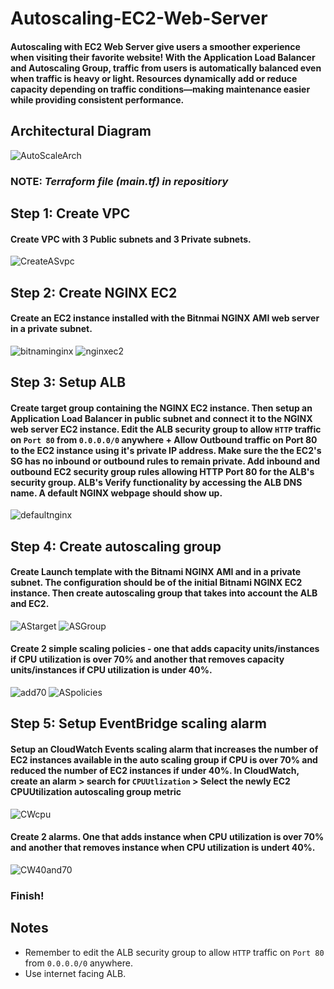 # Autoscaling-EC2-Web-Server
#### Autoscaling with EC2 Web Server give users a smoother experience when visiting their favorite website! With the Application Load Balancer and Autoscaling Group, traffic from users is automatically balanced even when traffic is heavy or light. Resources dynamically add or reduce capacity depending on traffic conditions—making maintenance easier while providing consistent performance. 


## Architectural Diagram
![AutoScaleArch](https://github.com/ericincloud/Autoscaling-EC2-Web-Server/assets/144301872/f214b5fd-1859-4190-a049-d3dc064728ac)

### NOTE: *Terraform file (main.tf) in repositiory*


## Step 1: Create VPC  
#### Create VPC with 3 Public subnets and 3 Private subnets.
  
![CreateASvpc](https://github.com/ericincloud/Autoscaling-EC2-Web-Server/assets/144301872/5ee190ee-d547-4d5b-91bf-5a991bbdd4aa)

## Step 2: Create NGINX EC2
#### Create an EC2 instance installed with the Bitnmai NGINX AMI web server in a private subnet.
  
![bitnaminginx](https://github.com/ericincloud/Autoscaling-EC2-Web-Server/assets/144301872/9be911f0-3b13-4b8a-8820-aa416eabe595)
![nginxec2](https://github.com/ericincloud/Autoscaling-EC2-Web-Server/assets/144301872/0d110e4e-7116-43d6-b76a-e7260b9f2c3f)

## Step 3: Setup ALB 
#### Create target group containing the NGINX EC2 instance. Then setup an Application Load Balancer in public subnet and connect it to the NGINX web server EC2 instance. Edit the ALB security group to allow `HTTP` traffic on `Port 80` from `0.0.0.0/0` anywhere + Allow Outbound traffic on Port 80 to the EC2 instance using it's private IP address. Make sure the the EC2's SG has no inbound or outbound rules to remain private. Add inbound and outbound EC2 security group rules allowing HTTP Port 80 for the ALB's security group. ALB's Verify functionality by accessing the ALB DNS name. A default NGINX webpage should show up. 
  
![defaultnginx](https://github.com/ericincloud/Autoscaling-EC2-Web-Server/assets/144301872/75414bd4-4f52-43f7-a3cb-ab04aded7263)

## Step 4: Create autoscaling group 
#### Create Launch template with the Bitnami NGINX AMI and in a private subnet. The configuration should be of the initial Bitnami NGINX EC2 instance. Then create autoscaling group that takes into account the ALB and EC2. 
  
![AStarget](https://github.com/ericincloud/Autoscaling-EC2-Web-Server/assets/144301872/ccff6e1f-950d-4f22-b805-892fa27c7f45)
![ASGroup](https://github.com/ericincloud/Autoscaling-EC2-Web-Server/assets/144301872/ef8a7ba7-78d6-486e-9b51-2652bd935917)

#### Create 2 simple scaling policies - one that adds capacity units/instances if CPU utilization is over 70% and another that removes capacity units/instances if CPU utilization is under 40%.
![add70](https://github.com/ericincloud/Autoscaling-EC2-Web-Server/assets/144301872/c4aee8ba-85a2-45f9-be56-ef74544b450d)
![ASpolicies](https://github.com/ericincloud/Autoscaling-EC2-Web-Server/assets/144301872/a62aee57-49b2-4ca3-a7a4-835f15a3560a)


## Step 5: Setup EventBridge scaling alarm 
#### Setup an CloudWatch Events scaling alarm that increases the number of EC2 instances available in the auto scaling group if CPU is over 70% and reduced the number of EC2 instances if under 40%. In CloudWatch, create an alarm > search for `CPUUtlization` > Select the newly EC2 CPUUtilization autoscaling group metric
  
![CWcpu](https://github.com/ericincloud/Autoscaling-EC2-Web-Server/assets/144301872/461a8956-0d08-425c-8105-b72e06c4ad93)

#### Create 2 alarms. One that adds instance when CPU utilization is over 70% and another that removes instance when CPU utilization is undert 40%.
![CW40and70](https://github.com/ericincloud/Autoscaling-EC2-Web-Server/assets/144301872/70ae1543-547d-41f9-a794-e241f1338937)

### Finish!

## Notes
* Remember to edit the ALB security group to allow `HTTP` traffic on `Port 80` from `0.0.0.0/0` anywhere.
* Use internet facing ALB.





